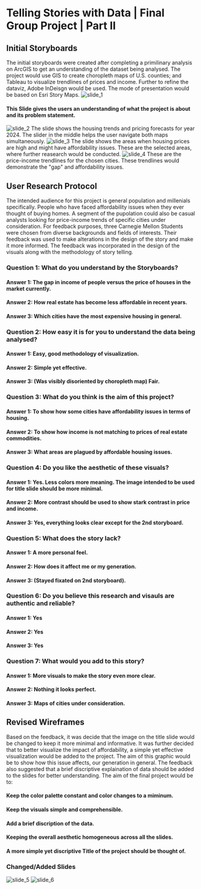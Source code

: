 # Telling Stories with Data | Final Group Project | Part II
## Initial Storyboards
The initial storyboards were created after completing a primilinary analysis on ArcGIS to get an understanding of the dataset being analysed. The project would use GIS to create choropleth maps of U.S. counties; and Tableau to visualize trendlines of prices and income. Further to refine the dataviz, Adobe InDeisgn would be used. The mode of presentation would be based on Esri Story Maps.
![slide_1](slide_1.jpg)
#### This Slide gives the users an understanding of what the project is about and its problem statement.
![slide_2](slide_2.jpg)
The slide shows the housing trends and pricing forecasts for year 2024. The slider in the middle helps the user navigate both maps simultaneously.
![slide_3](slide_3.jpg)
The slide shows the areas when housing prices are high and might have affordability issues. These are the selected areas, where further reasearch would be conducted. 
![slide_4](slide_4.jpg)
These are the price-income trendlines for the chosen cities. These trendlines would demonstrate the "gap" and affordability issues. 
## User Research Protocol
The intended audience for this project is general population and millenials specifically. People who have faced affordability issues when they ever thought of buying homes. A segment of the pupolation could also be casual analysts looking for price-income trends of specific cities under consideration. For feedback purposes, three Carnegie Mellon Students were chosen from diverse backgrounds and fields of interests. Their feedback was used to make alterations in the design of the story and make it more informed. The feedback was incorporated in the design of the visuals along with the methodology of story telling. 
### Question 1: What do you understand by the Storyboards?
#### Answer 1: The gap in income of people versus the price of houses in the market currently.
#### Answer 2: How real estate has become less affordable in recent years.
#### Answer 3: Which cities have the most expensive housing in general. 
### Question 2: How easy it is for you to understand the data being analysed?
#### Answer 1: Easy, good methodology of visualization.
#### Answer 2: Simple yet effective.
#### Answer 3: (Was visibly disoriented by choropleth map) Fair.
### Question 3: What do you think is the aim of this project?
#### Answer 1: To show how some cities have affordability issues in terms of housing. 
#### Answer 2: To show how income is not matching to prices of real estate commodities.
#### Answer 3: What areas are plagued by affordable housing issues.
### Question 4: Do you like the aesthetic of these visuals?
#### Answer 1: Yes. Less colors more meaning. The image intended to be used for title slide should be more minimal.
#### Answer 2: More contrast should be used to show stark contrast in price and income.
#### Answer 3: Yes, everything looks clear except for the 2nd storyboard.
### Question 5: What does the story lack?
#### Answer 1: A more personal feel.
#### Answer 2: How does it affect me or my generation.
#### Answer 3: (Stayed fixated on 2nd storyboard). 
### Question 6: Do you believe this research and visauls are authentic and reliable?
#### Answer 1: Yes
#### Answer 2: Yes
#### Answer 3: Yes
### Question 7: What would you add to this story?
#### Answer 1: More visuals to make the story even more clear.
#### Answer 2: Nothing it looks perfect.
#### Answer 3: Maps of cities under consideration. 

## Revised Wireframes
Based on the feedback, it was decide that the image on the title slide would be changed to keep it more minimal and informative. It was further decided that to better visualize the impact of affordability, a simple yet effective visualization would be added to the project. The aim of this graphic would be to show how this issue affects, our generation in general. The feedback also suggested that a brief discriptive explaination of data should be added to the slides for better understanding. 
The aim of the final project would be to:
#### Keep the color palette constant and color changes to a miminum.
#### Keep the visuals simple and comprehensible.
#### Add a brief discription of the data.
#### Keeping the overall aesthetic homogeneous across all the slides.
#### A more simple yet discriptive Title of the project should be thought of. 

### Changed/Added Slides
![slide_5](slide_5.jpg)
![slide_6](slide_6.jpg)

